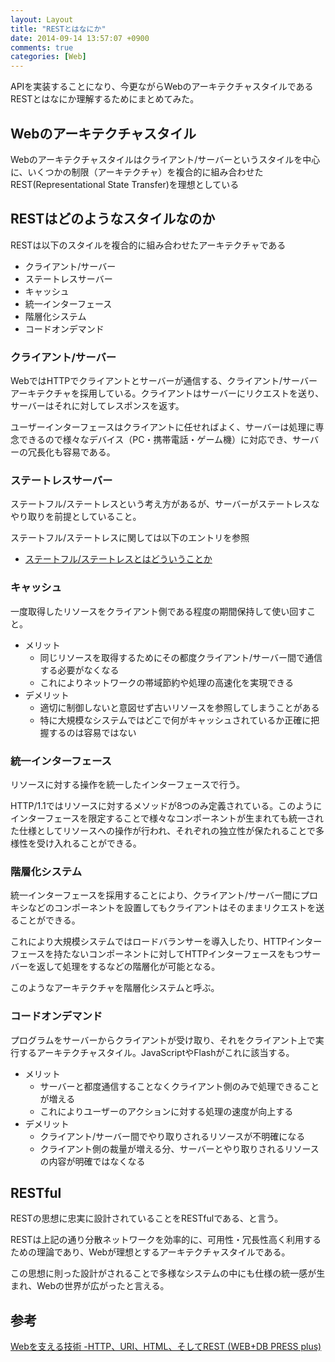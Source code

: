 ```yaml
---
layout: Layout
title: "RESTとはなにか"
date: 2014-09-14 13:57:07 +0900
comments: true
categories: [Web]
---
```

APIを実装することになり、今更ながらWebのアーキテクチャスタイルであるRESTとはなにか理解するためにまとめてみた。

## Webのアーキテクチャスタイル
Webのアーキテクチャスタイルはクライアント/サーバーというスタイルを中心に、いくつかの制限（アーキテクチャ）を複合的に組み合わせたREST(Representational State Transfer)を理想としている

## RESTはどのようなスタイルなのか
RESTは以下のスタイルを複合的に組み合わせたアーキテクチャである

* クライアント/サーバー
* ステートレスサーバー
* キャッシュ
* 統一インターフェース
* 階層化システム
* コードオンデマンド

### クライアント/サーバー
WebではHTTPでクライアントとサーバーが通信する、クライアント/サーバーアーキテクチャを採用している。クライアントはサーバーにリクエストを送り、サーバーはそれに対してレスポンスを返す。

ユーザーインターフェースはクライアントに任せればよく、サーバーは処理に専念できるので様々なデバイス（PC・携帯電話・ゲーム機）に対応でき、サーバーの冗長化も容易である。

### ステートレスサーバー
ステートフル/ステートレスという考え方があるが、サーバーがステートレスなやり取りを前提としていること。

ステートフル/ステートレスに関しては以下のエントリを参照

* [ステートフル/ステートレスとはどういうことか](http://sojiro14.github.io/blog/2014/09/13/stateful-and-stateless/)

### キャッシュ
一度取得したリソースをクライアント側である程度の期間保持して使い回すこと。

* メリット
    * 同じリソースを取得するためにその都度クライアント/サーバー間で通信する必要がなくなる
    * これによりネットワークの帯域節約や処理の高速化を実現できる
* デメリット
    * 適切に制御しないと意図せず古いリソースを参照してしまうことがある
    * 特に大規模なシステムではどこで何がキャッシュされているか正確に把握するのは容易ではない

### 統一インターフェース
リソースに対する操作を統一したインターフェースで行う。

HTTP/1.1ではリソースに対するメソッドが8つのみ定義されている。このようにインターフェースを限定することで様々なコンポーネントが生まれても統一された仕様としてリソースへの操作が行われ、それぞれの独立性が保たれることで多様性を受け入れることができる。

### 階層化システム
統一インターフェースを採用することにより、クライアント/サーバー間にプロキシなどのコンポーネントを設置してもクライアントはそのままリクエストを送ることができる。

これにより大規模システムではロードバランサーを導入したり、HTTPインターフェースを持たないコンポーネントに対してHTTPインターフェースをもつサーバーを返して処理をするなどの階層化が可能となる。

このようなアーキテクチャを階層化システムと呼ぶ。

### コードオンデマンド
プログラムをサーバーからクライアントが受け取り、それをクライアント上で実行するアーキテクチャスタイル。JavaScriptやFlashがこれに該当する。

* メリット
    * サーバーと都度通信することなくクライアント側のみで処理できることが増える
    * これによりユーザーのアクションに対する処理の速度が向上する
* デメリット
    * クライアント/サーバー間でやり取りされるリソースが不明確になる
    * クライアント側の裁量が増える分、サーバーとやり取りされるリソースの内容が明確ではなくなる

## RESTful
RESTの思想に忠実に設計されていることをRESTfulである、と言う。

RESTは上記の通り分散ネットワークを効率的に、可用性・冗長性高く利用するための理論であり、Webが理想とするアーキテクチャスタイルである。

この思想に則った設計がされることで多様なシステムの中にも仕様の統一感が生まれ、Webの世界が広がったと言える。

## 参考
[Webを支える技術 -HTTP、URI、HTML、そしてREST (WEB+DB PRESS plus)](http://www.amazon.co.jp/gp/product/4774142042/ref=as_li_tf_tl?ie=UTF8&camp=247&creative=1211&creativeASIN=4774142042&linkCode=as2&tag=sojiro14-22)
